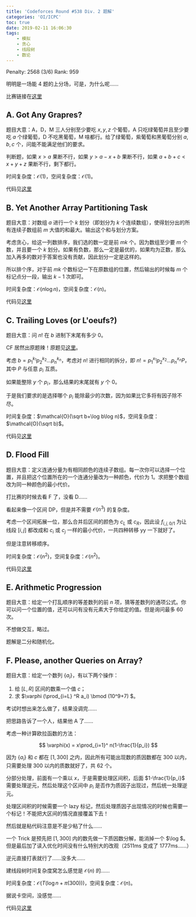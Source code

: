 ```yaml
---
title: 'Codeforces Round #538 Div. 2 题解'
categories: 'OI/ICPC'
toc: true
date: 2019-02-11 16:06:30
tags:
	- 模拟
	- 贪心
	- 线段树
	- 数论
---
```


Penalty: 2568 (3/6) Rank: 959
<!-- more -->

明明是一场能 $4$ 题的上分场，可是，为什么呢……

比赛链接在[这里](https://codeforces.com/contest/1114)

## A. Got Any Grapres?

题目大意：A，D，M 三人分别至少要吃 $x,y,z$ 个葡萄，A 只吃绿葡萄并且至少要吃 $a$ 个绿葡萄，D 不吃黑葡萄，M 啥都行。给了绿葡萄，紫葡萄和黑葡萄分别 $a,b,c$ 个，问能不能满足他们的要求。

判断题，如果 $x\gt a$ 果断不行，如果 $y\gt a-x+b$ 果断不行，如果 $a+b+c\lt x+y+z$ 果断不行，剩下都行。

时间复杂度：$\mathcal{O}(1)$，空间复杂度：$\mathcal{O}(1)$。

代码见[这里](https://github.com/HeRaNO/OI-ICPC-Codes/blob/master/Codeforces/1114A.cpp)

## B. Yet Another Array Partitioning Task

题目大意：对数组 $a$ 进行一个 $k$ 划分（即划分为 $k$ 个连续数组），使得划分出的所有连续子数组前 $m$ 大值的和最大。输出这个和与划分方案。

考虑贪心，给这一列数排序，我们选的数一定是前 $mk$ 个。因为数组至少要 $m$ 个数，并且要一个 $k$ 划分。如果有负数，那么一定是最优的，如果均为正数，那么加入再多的数对于答案也没有贡献，因此划分一定是这样的。

所以排个序，对于前 $mk$ 个数标记一下在原数组的位置，然后输出的时候每 $m$ 个标记点分一段，输出 $k-1$ 次即可。

时间复杂度：$\mathcal{O}(n\log n)$，空间复杂度：$\mathcal{O}(n)$。

代码见[这里](https://github.com/HeRaNO/OI-ICPC-Codes/blob/master/Codeforces/1114B.cpp)

## C. Trailing Loves (or L'oeufs?)
题目大意：问 $n!$ 在 $b$ 进制下末尾有多少 $0$。

CF 居然出原题辣！原题见[这里](https://www.luogu.com.cn/problem/P3927)。

考虑 $b=p_1^{k_1}p_2^{k_2}\ldots p_n^{k_n}$，考虑对 $n!$ 进行相同的拆分，即 $n!=p_1^{x_1}p_2^{x_2}\ldots p_n^{x_n}P$，其中 $P$ 与任意 $p_i$ 互质。

如果能整除 $y$ 个 $p_i$，那么结果的末尾就有 $y$ 个 $0$。

于是我们要求的是选择哪个 $p_i$ 能除最少的次数，因为如果比它多将有因子除不尽。

时间复杂度：$\mathcal{O}(\sqrt b+\log b\log n)$，空间复杂度：$\mathcal{O}(\sqrt b)$。

代码见[这里](https://github.com/HeRaNO/OI-ICPC-Codes/blob/master/Codeforces/1114C.cpp)

## D. Flood Fill
题目大意：定义连通分量为有相同颜色的连续子数组。每一次你可以选择一个位置，并且把这个位置所在的一个连通分量改为一种颜色，代价为 $1$。求把整个数组改为同一种颜色的最小代价。

打比赛的时候去看 F 了，没看 D……

看起来像一个区间 DP，但是并不需要 $\mathcal{O}(n^3)$ 的复杂度。

考虑一个区间拓展一位，那么合并后区间的颜色为 $c_L$ 或 $c_R$，因此设 $f_{i,j,0/1}$ 为让线段 $[i,j]$ 都改成和 $c_i$ 或 $c_j$ 一样的最小代价，一共四种转移 yy 一下就好了。

但是注意转移顺序。

时间复杂度：$\mathcal{O}(n^2)$，空间复杂度：$\mathcal{O}(n^2)$。

代码见[这里](https://github.com/HeRaNO/OI-ICPC-Codes/blob/master/Codeforces/1114D.cpp)

## E. Arithmetic Progression
题目大意：给定一个打乱顺序的等差数列的前 $n$ 项，猜等差数列的通项公式。你可以问一个位置的值，还可以问有没有元素大于你给定的值。但是询问最多 $60$ 次。

不想做交互，略过。

题解是二分和随机化。

## F. Please, another Queries on Array?
题目大意：给定一个数列 $\{a_i\}$，有以下两个操作：

1. 给 $[L,R]$ 区间的数乘一个值 $c$；
2. 求 $\varphi (\prod_{i=L} ^R a_i) \bmod (10^9+7) $。

考试时想出来怎么做了，结果没调完……

把思路告诉了一个人，结果他 A 了……

考虑一种计算欧拉函数的方法：

$$
\varphi(x) = x\prod_{i=1}^ n(1-\frac{1}{p_i})
$$

因为 $\{ a_i \}$ 和 $c$ 都在 $[1,300]$ 之内，因此所有可能出现数的质因数都在 $300$ 以内，只需要处理 $300$ 以内的质数就好了，共 $62$ 个。

分部分处理，前面有一个乘以 $x$，于是需要处理区间积，后面 $1-\frac{1}{p_i}$ 需要处理逆元，然后处理这个区间中 $p_i$ 是否作为质因子出现过，然后统一处理逆元。

处理区间积的时候需要一个 lazy 标记，然后处理质因子出现情况的时候也需要一个标记！不能把大区间的情况直接覆盖下去！

然后就是粘代码注意是不是少粘了什么……

一个 Trick 是预先把 $[1,300]$ 内的数先做一下质因数分解，能消掉一个 $\log $。但是最后加了读入优化时间没有什么特别大的改观（2511ms 变成了 1777ms……）

逆元直接打表就行了……没多大……

建线段树时间复杂度窝怎么感觉是 $\mathcal{O}(n)$ 的……

时间复杂度：$\mathcal{O}(T(\log n+\pi (300)))$，空间复杂度：$\mathcal{O}(n)$。

据说卡空间，没感觉……

代码见[这里](https://github.com/HeRaNO/OI-ICPC-Codes/blob/master/Codeforces/1114F.cpp)